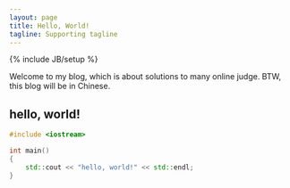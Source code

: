 ```yaml
---
layout: page
title: Hello, World!
tagline: Supporting tagline
---
```

{% include JB/setup %}

Welcome to my blog, which is about solutions to many online judge.
BTW, this blog will be in Chinese.

## hello, world!

```cpp
#include <iostream>

int main()
{
	std::cout << "hello, world!" << std::endl;
}
```

